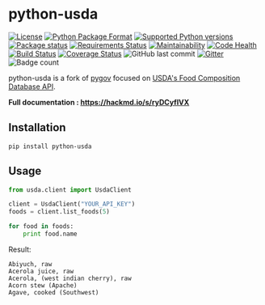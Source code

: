 # python-usda

[![License](https://img.shields.io/pypi/l/python-usda.svg)](https://pypi.org/project/python-usda/) [![Python Package Format](https://img.shields.io/pypi/format/python-usda.svg)](https://pypi.org/project/python-usda/) [![Supported Python versions](https://img.shields.io/pypi/pyversions/python-usda.svg)](https://pypi.org/project/python-usda/) [![Package status](https://img.shields.io/pypi/status/python-usda.svg)](https://pypi.org/project/python-usda/) [![Requirements Status](https://requires.io/github/Lucidiot/python-usda/requirements.svg?branch=master)](https://requires.io/github/Lucidiot/python-usda/requirements/?branch=master) [![Maintainability](https://api.codeclimate.com/v1/badges/9a969172a5d47456376e/maintainability)](https://codeclimate.com/github/Lucidiot/python-usda/maintainability) [![Code Health](https://landscape.io/github/Lucidiot/python-usda/master/landscape.svg?style=flat)](https://landscape.io/github/Lucidiot/python-usda/master) [![Build Status](https://travis-ci.org/Lucidiot/python-usda.svg?branch=master)](https://travis-ci.org/Lucidiot/python-usda) [![Coverage Status](https://coveralls.io/repos/github/Lucidiot/python-usda/badge.svg?branch=master)](https://coveralls.io/github/Lucidiot/python-usda?branch=master) ![GitHub last commit](https://img.shields.io/github/last-commit/Lucidiot/python-usda.svg) [![Gitter](https://img.shields.io/gitter/room/PseudoScience/Lobby.svg?logo=gitter-white)](https://gitter.im/BrainshitPseudoScience/Lobby) ![Badge count](https://img.shields.io/badge/badge%20count-12-brightgreen.svg)

python-usda is a fork of [pygov](https://pypi.org/project/pygov/) focused on [USDA's Food Composition Database API](http://ndb.nal.usda.gov/ndb/doc/).

**Full documentation : https://hackmd.io/s/ryDCyfIVX**

## Installation

```
pip install python-usda
```

## Usage

``` python
from usda.client import UsdaClient

client = UsdaClient("YOUR_API_KEY")
foods = client.list_foods(5)

for food in foods:
    print food.name
```

Result:

```
Abiyuch, raw
Acerola juice, raw
Acerola, (west indian cherry), raw
Acorn stew (Apache)
Agave, cooked (Southwest)
```
